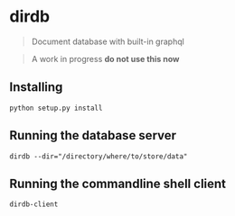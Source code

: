 # dirdb
> Document database with built-in graphql

> A work in progress __do not use this now__

## Installing

    python setup.py install

## Running the database server

    dirdb --dir="/directory/where/to/store/data"

## Running the commandline shell client

    dirdb-client
